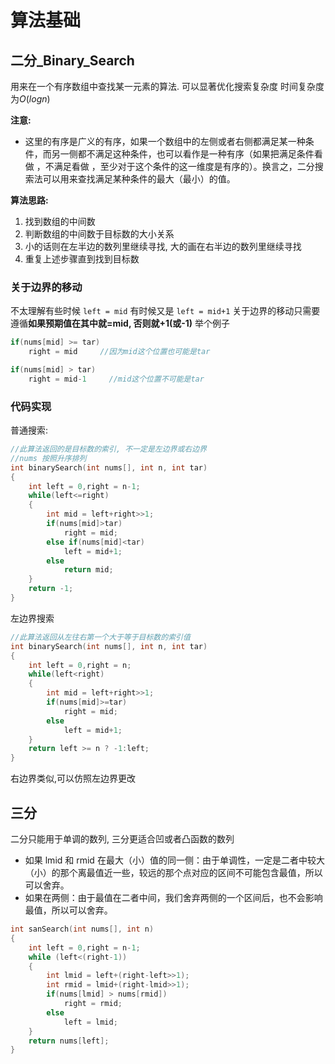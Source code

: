 # 算法基础

## 二分_Binary_Search
用来在一个有序数组中查找某一元素的算法. 可以显著优化搜索复杂度
时间复杂度为$O(logn)$

**注意:**
- 这里的有序是广义的有序，如果一个数组中的左侧或者右侧都满足某一种条件，而另一侧都不满足这种条件，也可以看作是一种有序（如果把满足条件看做 ，不满足看做 ，至少对于这个条件的这一维度是有序的）。换言之，二分搜索法可以用来查找满足某种条件的最大（最小）的值。

**算法思路:**
1. 找到数组的中间数
2. 判断数组的中间数于目标数的大小关系
3. 小的话则在左半边的数列里继续寻找, 大的画在右半边的数列里继续寻找
4. 重复上述步骤直到找到目标数

### 关于边界的移动
不太理解有些时候
`left = mid`  有时候又是    `left = mid+1`
关于边界的移动只需要遵循**如果预期值在其中就=mid, 否则就+1(或-1)**
举个例子
```c++
if(nums[mid] >= tar)
    right = mid     //因为mid这个位置也可能是tar
```
```c++
if(nums[mid] > tar)
    right = mid-1     //mid这个位置不可能是tar
```

### 代码实现
普通搜索:
```c++
//此算法返回的是目标数的索引, 不一定是左边界或右边界
//nums 按照升序排列
int binarySearch(int nums[], int n, int tar)
{
    int left = 0,right = n-1;
    while(left<=right)
    {
        int mid = left+right>>1;
        if(nums[mid]>tar)
            right = mid;
        else if(nums[mid]<tar)
            left = mid+1;
        else
            return mid;
    }
    return -1;
}
```
左边界搜索
```c++
//此算法返回从左往右第一个大于等于目标数的索引值
int binarySearch(int nums[], int n, int tar)
{
    int left = 0,right = n;
    while(left<right)
    {
        int mid = left+right>>1;
        if(nums[mid]>=tar)
            right = mid;
        else
            left = mid+1;
    }
    return left >= n ? -1:left;
}
```
右边界类似,可以仿照左边界更改

## 三分
二分只能用于单调的数列, 三分更适合凹或者凸函数的数列

- 如果 lmid 和 rmid 在最大（小）值的同一侧：由于单调性，一定是二者中较大（小）的那个离最值近一些，较远的那个点对应的区间不可能包含最值，所以可以舍弃。
- 如果在两侧：由于最值在二者中间，我们舍弃两侧的一个区间后，也不会影响最值，所以可以舍弃。

```c++
int sanSearch(int nums[], int n)
{
    int left = 0,right = n-1;
    while (left<(right-1))
    {
        int lmid = left+(right-left>>1);
        int rmid = lmid+(right-lmid>>1);
        if(nums[lmid] > nums[rmid])
            right = rmid;
        else
            left = lmid;
    }
    return nums[left];
}
```